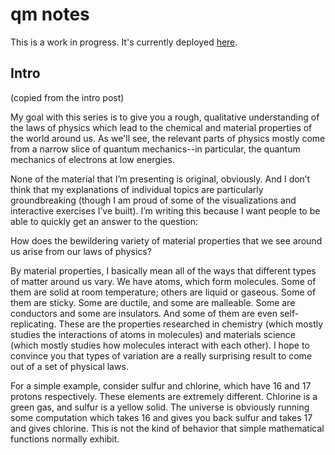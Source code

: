 # qm notes

This is a work in progress. It's currently deployed [here](http://next.shlegeris.com).

## Intro

(copied from the intro post)

My goal with this series is to give you a rough, qualitative understanding of the laws of physics which lead to the chemical and material properties of the world around us. As we'll see, the relevant parts of physics mostly come from a narrow slice of quantum mechanics--in particular, the quantum mechanics of electrons at low energies.

None of the material that I’m presenting is original, obviously. And I don’t think that my explanations of individual topics are particularly groundbreaking (though I am proud of some of the visualizations and interactive exercises I’ve built). I’m writing this because I want people to be able to quickly get an answer to the question:

How does the bewildering variety of material properties that we see around us arise from our laws of physics?

By material properties, I basically mean all of the ways that different types of matter around us vary. We have atoms, which form molecules. Some of them are solid at room temperature; others are liquid or gaseous. Some of them are sticky. Some are ductile, and some are malleable. Some are conductors and some are insulators. And some of them are even self-replicating. These are the properties researched in chemistry (which mostly studies the interactions of atoms in molecules) and materials science (which mostly studies how molecules interact with each other). I hope to convince you that types of variation are a really surprising result to come out of a set of physical laws.

For a simple example, consider sulfur and chlorine, which have 16 and 17 protons respectively. These elements are extremely different. Chlorine is a green gas, and sulfur is a yellow solid. The universe is obviously running some computation which takes 16 and gives you back sulfur and takes 17 and gives chlorine. This is not the kind of behavior that simple mathematical functions normally exhibit.

